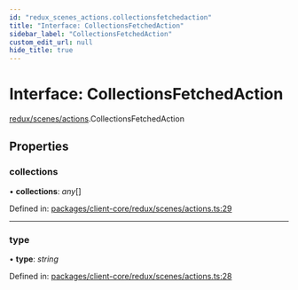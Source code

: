 ```yaml
---
id: "redux_scenes_actions.collectionsfetchedaction"
title: "Interface: CollectionsFetchedAction"
sidebar_label: "CollectionsFetchedAction"
custom_edit_url: null
hide_title: true
---
```


# Interface: CollectionsFetchedAction

[redux/scenes/actions](../modules/redux_scenes_actions.md).CollectionsFetchedAction

## Properties

### collections

• **collections**: *any*[]

Defined in: [packages/client-core/redux/scenes/actions.ts:29](https://github.com/xr3ngine/xr3ngine/blob/56376a778/packages/client-core/redux/scenes/actions.ts#L29)

___

### type

• **type**: *string*

Defined in: [packages/client-core/redux/scenes/actions.ts:28](https://github.com/xr3ngine/xr3ngine/blob/56376a778/packages/client-core/redux/scenes/actions.ts#L28)
